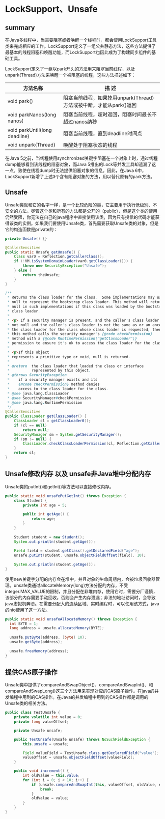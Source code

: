 # LockSupport、Unsafe

## summary

在Java多线程中，当需要阻塞或者唤醒一个线程时，都会使用LockSupport工具类来完成相应的工作。LockSupport定义了一组公共静态方法，这些方法提供了最基本的线程阻塞和唤醒功能，而LockSupport也因此成为了构建同步组件的基础工具。

LockSupport定义了一组以park开头的方法用来阻塞当前线程，以及unpark(Thread)方法来唤醒一个被阻塞的线程，这些方法描述如下：

| 方法名称                      | 描 述                                                        |
| ----------------------------- | ------------------------------------------------------------ |
| void park()                   | 阻塞当前线程，如果掉用unpark(Thread)方法或被中断，才能从park()返回 |
| void parkNanos(long nanos)    | 阻塞当前线程，超时返回，阻塞时间最长不超过nanos纳秒          |
| void parkUntil(long deadline) | 阻塞当前线程，直到deadline时间点                             |
| void unpark(Thread)           | 唤醒处于阻塞状态的线程                                       |

在Java 5之前，当线程使用synchronized关键字阻塞在一个对象上时，通过线程dump能够看到该线程的阻塞对象，而Java 5推出的Lock等并发工具却遗漏了这一点，致使在线程dump时无法提供阻塞对象的信息。因此，在Java 6中，LockSupport新增了上述3个含有阻塞对象的方法，用以替代原有的park方法。

## Unsafe

Unsafe类就和它的名字一样，是一个比较危险的类，它主要用于执行低级别、不安全的方法。尽管这个类和所有的方法都是公开的（public），但是这个类的使用仍然受限，你无法在自己的java程序中直接使用该类，因为只有授信的代码才能获得该类的实例。如果我们要使用Unsafe类，首先需要获取Unsafe类的对象，但是它的构造函数是private的：

```java
private Unsafe() {}
```

```java
@CallerSensitive
public static Unsafe getUnsafe() {
    Class var0 = Reflection.getCallerClass();
    if (!VM.isSystemDomainLoader(var0.getClassLoader())) {
        throw new SecurityException("Unsafe");
    } else {
        return theUnsafe;
    }
}
```

```java
/**
 * Returns the class loader for the class.  Some implementations may use
 * null to represent the bootstrap class loader. This method will return
 * null in such implementations if this class was loaded by the bootstrap
 * class loader.
 *
 * <p> If a security manager is present, and the caller's class loader is
 * not null and the caller's class loader is not the same as or an ancestor of
 * the class loader for the class whose class loader is requested, then
 * this method calls the security manager's {@code checkPermission}
 * method with a {@code RuntimePermission("getClassLoader")}
 * permission to ensure it's ok to access the class loader for the class.
 *
 * <p>If this object
 * represents a primitive type or void, null is returned.
 *
 * @return  the class loader that loaded the class or interface
 *          represented by this object.
 * @throws SecurityException
 *    if a security manager exists and its
 *    {@code checkPermission} method denies
 *    access to the class loader for the class.
 * @see java.lang.ClassLoader
 * @see SecurityManager#checkPermission
 * @see java.lang.RuntimePermission
 */
@CallerSensitive
public ClassLoader getClassLoader() {
    ClassLoader cl = getClassLoader0();
    if (cl == null)
        return null;
    SecurityManager sm = System.getSecurityManager();
    if (sm != null) {
        ClassLoader.checkClassLoaderPermission(cl, Reflection.getCallerClass());
    }
    return cl;
}
```

## Unsafe修改内存 以及 unsafe非Java堆中分配内存

Unsafe类的putInt()和getInt()等方法可以直接修改内存。

```java
public static void unsafePutGetInt() throws Exception {
    class Student {
        private int age = 5;
        
        public int getAge() {
            return age;
        }
    }
    
    Student student = new Student();
    System.out.println(student.getAge());
    
    Field field = student.getClass().getDeclaredField("age");
    unsafe.putInt(student, unsafe.objectFieldOffset(field), 10);
    
    System.out.println(student.getAge());
}
```

使用new关键字分配的内存会在堆中，并且对象的生命周期内，会被垃圾回收器管理。unsafe类通过allocateMemory(long)方法分配的内存，不受integer.MAX_VALUE的限制，并且分配在非堆内存，使用它时，需要分厂谨慎，该部分的内存需要手动回收，否则会产生内存泄漏；非法的地址访问时，会导致java虚拟机奔溃。在需要分配大的连续区域、实时编程时，可以使用该方式，java的nio使用了这一方法。

```java
public static void unsafeAllocateMemory() throws Exception {
  int BYTE = 1;
  long address = unsafe.allocateMemory(BYTE);
  
  unsafe.putByte(address, (byte) 10);
  unsafe.getByte(address);
  
  unsafe.freeMemory(address);
}
```

## 提供CAS原子操作

Unsafe类中提供了compareAndSwapObject()、compareAndSwapInt()、和 compareAndSwapLong()这三个方法用来实现对应的CAS原子操作。在java的并发编程中用到的CAS操作。在Java的并发编程中用到的CAS操作都是调用的Unsafe类的相关方法。

```java
public class TestUnsafe {
    private volatile int value = 0;
    private long valueOffset;

    private Unsafe unsafe;

    public TestUnsafe(Unsafe unsafe) throws NoSuchFieldException {
        this.unsafe = unsafe;

        Field valueField = TestUnsafe.class.getDeclaredField("value");
        valueOffset = unsafe.objectFieldOffset(valueField);
    }

    public void increment() {
        int oldValue = this.value;
        for (int i = 0; i < 10; i++) {
            if (unsafe.compareAndSwapInt(this, valueOffset, oldValue, oldValue + 1)) {
                break;
            }
            oldValue = value;
        }
    }
}

```




